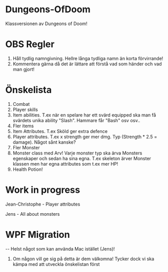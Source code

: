 # Dungeons-OfDoom
Klassversionen av Dungeons of Doom!

# OBS Regler
1. Håll tydlig namngivning. Hellre långa tydliga namn än korta förvirrande!
2. Kommentera gärna då det är lättare att förstå vad som händer och vad man gjort!


# Önskelista
1. Combat
2. Player skills
3. Item abilities. T.ex när en spelare har ett svärd equipped ska man få svärdets unika ability "Slash". Hammare får "Bash" osv osv..
4. Fler items
5. Item Attributes. T.ex Sköld ger extra defence
6. Player attributes. T.ex x strength ger mer dmg. Typ (Strength * 2.5 = damage). Något sånt kanske?
7. Fler Monster
8. Monster class med Arv! Varje monster typ ska ärva Monsters egenskaper och sedan ha sina egna. T.ex skeleton ärver Monster klassen men har egna attributes som t.ex mer HP!
10. Health Potion!

# Work in progress
Jean-Christophe - Player attributes

Jens - All about monsters

# WPF Migration
-- Helst något som kan använda Mac istället (Jens)!
1. Om någon vill ge sig på detta är dem välkomna! Tycker dock vi ska kämpa med att utveckla önskelistan först
